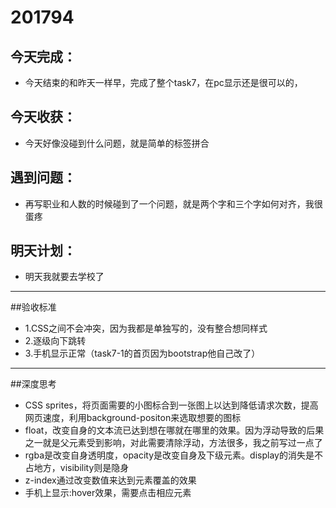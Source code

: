 201794
==
## 今天完成：
- 今天结束的和昨天一样早，完成了整个task7，在pc显示还是很可以的，

## 今天收获：
- 今天好像没碰到什么问题，就是简单的标签拼合

## 遇到问题：
- 再写职业和人数的时候碰到了一个问题，就是两个字和三个字如何对齐，我很蛋疼

## 明天计划：
- 明天我就要去学校了

-----
##验收标准
- 1.CSS之间不会冲突，因为我都是单独写的，没有整合想同样式
- 2.逐级向下跳转
- 3.手机显示正常（task7-1的首页因为bootstrap他自己改了）

-----
##深度思考
- CSS sprites，将页面需要的小图标合到一张图上以达到降低请求次数，提高网页速度，利用background-positon来选取想要的图标
- float，改变自身的文本流已达到想在哪就在哪里的效果。因为浮动导致的后果之一就是父元素受到影响，对此需要清除浮动，方法很多，我之前写过一点了
- rgba是改变自身透明度，opacity是改变自身及下级元素。display的消失是不占地方，visibility则是隐身
- z-index通过改变数值来达到元素覆盖的效果
- 手机上显示:hover效果，需要点击相应元素